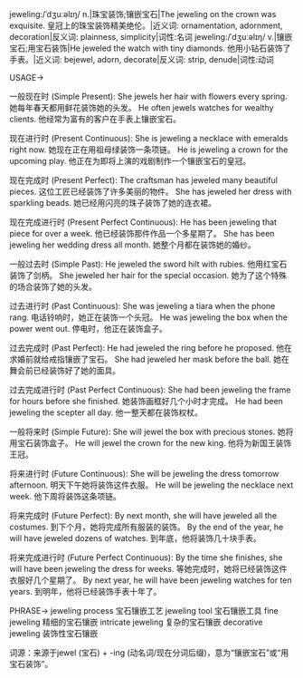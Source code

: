 jeweling:/ˈdʒuːəlɪŋ/
n.|珠宝装饰;镶嵌宝石|The jeweling on the crown was exquisite. 皇冠上的珠宝装饰精美绝伦。|近义词: ornamentation, adornment, decoration|反义词: plainness, simplicity|词性:名词
jeweling:/ˈdʒuːəlɪŋ/
v.|镶嵌宝石;用宝石装饰|He jeweled the watch with tiny diamonds. 他用小钻石装饰了手表。|近义词: bejewel, adorn, decorate|反义词: strip, denude|词性:动词


USAGE->

一般现在时 (Simple Present):
She jewels her hair with flowers every spring. 她每年春天都用鲜花装饰她的头发。
He often jewels watches for wealthy clients. 他经常为富有的客户在手表上镶嵌宝石。


现在进行时 (Present Continuous):
She is jeweling a necklace with emeralds right now. 她现在正在用祖母绿装饰一条项链。
He is jeweling a crown for the upcoming play. 他正在为即将上演的戏剧制作一个镶嵌宝石的皇冠。


现在完成时 (Present Perfect):
The craftsman has jeweled many beautiful pieces.  这位工匠已经装饰了许多美丽的物件。
She has jeweled her dress with sparkling beads. 她已经用闪亮的珠子装饰了她的连衣裙。


现在完成进行时 (Present Perfect Continuous):
He has been jeweling that piece for over a week. 他已经装饰那件作品一个多星期了。
She has been jeweling her wedding dress all month. 她整个月都在装饰她的婚纱。


一般过去时 (Simple Past):
He jeweled the sword hilt with rubies. 他用红宝石装饰了剑柄。
She jeweled her hair for the special occasion. 她为了这个特殊的场合装饰了她的头发。


过去进行时 (Past Continuous):
She was jeweling a tiara when the phone rang. 电话铃响时，她正在装饰一个头冠。
He was jeweling the box when the power went out.  停电时，他正在装饰盒子。


过去完成时 (Past Perfect):
He had jeweled the ring before he proposed. 他在求婚前就给戒指镶嵌了宝石。
She had jeweled her mask before the ball.  她在舞会前已经装饰好了她的面具。


过去完成进行时 (Past Perfect Continuous):
She had been jeweling the frame for hours before she finished. 她装饰画框好几个小时才完成。
He had been jeweling the scepter all day. 他一整天都在装饰权杖。


一般将来时 (Simple Future):
She will jewel the box with precious stones. 她将用宝石装饰盒子。
He will jewel the crown for the new king. 他将为新国王装饰王冠。


将来进行时 (Future Continuous):
She will be jeweling the dress tomorrow afternoon. 明天下午她将装饰这件衣服。
He will be jeweling the necklace next week. 他下周将装饰这条项链。


将来完成时 (Future Perfect):
By next month, she will have jeweled all the costumes. 到下个月，她将完成所有服装的装饰。
By the end of the year, he will have jeweled dozens of watches. 到年底，他将装饰几十块手表。


将来完成进行时 (Future Perfect Continuous):
By the time she finishes, she will have been jeweling the dress for weeks. 等她完成时，她将已经装饰这件衣服好几个星期了。
By next year, he will have been jeweling watches for ten years. 到明年，他将已经装饰手表十年了。



PHRASE->
jeweling process  宝石镶嵌工艺
jeweling tool  宝石镶嵌工具
fine jeweling  精细的宝石镶嵌
intricate jeweling  复杂的宝石镶嵌
decorative jeweling 装饰性宝石镶嵌


词源：来源于jewel (宝石) + -ing (动名词/现在分词后缀)，意为“镶嵌宝石”或“用宝石装饰”。

